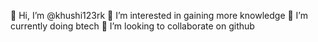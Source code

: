  👋 Hi, I’m @khushi123rk
 👀 I’m interested in gaining more knowledge
 🌱 I’m currently doing btech
 💞️ I’m looking to collaborate on github

